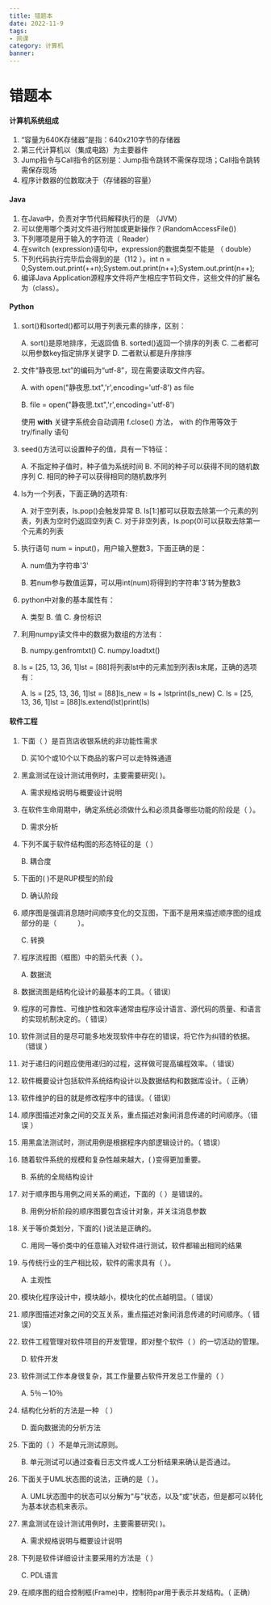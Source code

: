 ```yaml
---
title: 错题本
date: 2022-11-9
tags:
- 网课
category: 计算机
banner: 
---
```


# 错题本

#### 计算机系统组成
1. “容量为640K存储器”是指：640x210字节的存储器
2. 第三代计算机以（集成电路）为主要器件
3. Jump指令与Call指令的区别是：Jump指令跳转不需保存现场；Call指令跳转需保存现场
4. 程序计数器的位数取决于（存储器的容量）



#### Java

1. 在Java中，负责对字节代码解释执行的是 （JVM）
2. 可以使用哪个类对文件进行附加或更新操作？(RandomAccessFile())
3. 下列哪项是用于输入的字符流（ Reader）
4. 在switch (expression)语句中，expression的数据类型不能是 （ double）
5. 下列代码执行完毕后会得到的是（112 ）。int n = 0;System.out.print(++n);System.out.print(n++);System.out.print(n++);
6. 编译Java Application源程序文件将产生相应字节码文件，这些文件的扩展名为（class）。



#### Python

1. sort()和sorted()都可以用于列表元素的排序，区别：

   A. sort()是原地排序，无返回值
   B. sorted()返回一个排序的列表
   C. 二者都可以用参数key指定排序关键字
   D. 二者默认都是升序排序

2. 文件“静夜思.txt”的编码为“utf-8”，现在需要读取文件内容。

   A. with open("静夜思.txt",'r',encoding='utf-8') as file

   B. file = open("静夜思.txt",'r',encoding='utf-8')

   使用 **with** 关键字系统会自动调用 f.close() 方法， with 的作用等效于 try/finally 语句

3. seed()方法可以设置种子的值，具有一下特征：

   A. 不指定种子值时，种子值为系统时间
   B. 不同的种子可以获得不同的随机数序列
   C. 相同的种子可以获得相同的随机数序列

4. ls为一个列表，下面正确的选项有:

   A. 对于空列表，ls.pop()会触发异常
   B. ls[1:]都可以获取去除第一个元素的列表，列表为空时仍返回空列表
   C. 对于非空列表，ls.pop(0)可以获取去除第一个元素的列表

5. 执行语句 num = input()，用户输入整数3，下面正确的是：

   A. num值为字符串'3'

   B. 若num参与数值运算，可以用int(num)将得到的字符串'3'转为整数3

6. python中对象的基本属性有：

   A. 类型
   B. 值
   C. 身份标识

7. 利用numpy读文件中的数据为数组的方法有：

   B. numpy.genfromtxt()
   C. numpy.loadtxt()

8. ls = [25, 13, 36, 1]lst = [88]将列表lst中的元素加到列表ls末尾，正确的选项有：

   A. ls = [25, 13, 36, 1]lst = [88]ls_new = ls + lstprint(ls_new)
   C. ls = [25, 13, 36, 1]lst = [88]ls.extend(lst)print(ls)



#### 软件工程

1. 下面（    ）是百货店收银系统的非功能性需求

   D. 买10个或10个以下商品的客户可以走特殊通道

2. 黑盒测试在设计测试用例时，主要需要研究(   )。

   A. 需求规格说明与概要设计说明

3. 在软件生命周期中，确定系统必须做什么和必须具备哪些功能的阶段是（ ）。

   D. 需求分析

4. 下列不属于软件结构图的形态特征的是（ ）

   B. 耦合度

5. 下面的(   )不是RUP模型的阶段

   D. 确认阶段

6. 顺序图是强调消息随时间顺序变化的交互图，下面不是用来描述顺序图的组成部分的是（      ）。

   C. 转换

7. 程序流程图（框图）中的箭头代表（ ）。

   A. 数据流

8. 数据流图是结构化设计的最基本的工具。（ 错误）

9. 程序的可靠性、可维护性和效率通常由程序设计语言、源代码的质量、和语言的实现机制决定的。（ 错误）

10. 软件测试目的是尽可能多地发现软件中存在的错误，将它作为纠错的依据。（错误 ）

11. 对于递归的问题应使用递归的过程，这样做可提高编程效率。（ 错误）

12. 软件概要设计包括软件系统结构设计以及数据结构和数据库设计。（ 正确）

13. 软件维护的目的就是修改程序中的错误。（ 错误）

14. 顺序图描述对象之间的交互关系，重点描述对象间消息传递的时间顺序。（错误 ）

15. 用黑盒法测试时，测试用例是根据程序内部逻辑设计的。（ 错误）

16. 随着软件系统的规模和复杂性越来越大，(   )变得更加重要。

    B. 系统的全局结构设计

17. 对于顺序图与用例之间关系的阐述，下面的（    ）是错误的。

    B. 用例分析阶段的顺序图要包含设计对象，并关注消息参数

18. 关于等价类划分，下面的(    )说法是正确的。

    C. 用同一等价类中的任意输入对软件进行测试，软件都输出相同的结果

19. 与传统行业的生产相比较，软件的需求具有（ ）。

    A. 主观性 　　

20. 模块化程序设计中，模块越小，模块化的优点越明显。（ 错误）

21. 顺序图描述对象之间的交互关系，重点描述对象间消息传递的时间顺序。（ 错误）

22. 软件工程管理对软件项目的开发管理，即对整个软件（ ）的一切活动的管理。

    D. 软件开发

23. 软件测试工作本身很复杂，其工作量要占软件开发总工作量的（ ）

    A. 5％－10％

24. 结构化分析的方法是一种 （ ）

    D. 面向数据流的分析方法

25. 下面的（    ）不是单元测试原则。

    B. 单元测试可以通过查看日志文件或人工分析结果来确认是否通过。

26. 下面关于UML状态图的说法，正确的是（    ）。

    A. UML状态图中的状态可以分解为“与”状态，以及“或”状态，但是都可以转化为基本状态机来表示。

27. 黑盒测试在设计测试用例时，主要需要研究(   )。

    A. 需求规格说明与概要设计说明

28. 下列是软件详细设计主要采用的方法是（ ）

    C. PDL语言

29. 在顺序图的组合控制框(Frame)中，控制符par用于表示并发结构。（ 正确）
